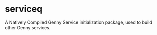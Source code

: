 # serviceq

A Natively Compiled Genny Service initialization package, used to build other Genny services.

